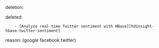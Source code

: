 deletion:

deleted:

		- [Analyze real-time Twitter sentiment with HBase][hdinsight-hbase-twitter-sentiment]

reason: (google facebook twitter)

